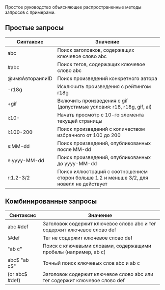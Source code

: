 Простое руководство объясняющее распространенные методы запросов с примерами.

## Простые запросы

| Синтаксис        | Значение                                                                 |
| ---------------- | ------------------------------------------------------------------------ |
| abc              | Поиск заголовков, содержащих ключевое слово abc                           |
| #abc             | Поиск тегов, содержащих ключевое слово abc                                |
| @имяАвтораилиID  | Поиск произведений конкретного автора                                      |
| -r18g            | Исключить произведения с рейтингом r18g                                    |
| +gif             | Включить произведения с gif (допустимые условия: r18, r18g, gif, ai)      |
| i:10-            | Начать просмотр с 10-го элемента текущей страницы                        |
| l:100-200        | Поиск произведений с количеством избранного от 100 до 200                  |
| s:MM-dd          | Поиск произведений, опубликованных после MM-dd                             |
| e:yyyy-MM-dd     | Поиск произведений, опубликованных до yyyy-MM-dd                           |
| r:1.2-3/2        | Поиск иллюстраций с соотношением сторон больше 1.2 и меньше 3/2, для новелл не действует |

## Комбинированные запросы

| Синтаксис          | Значение                                                                                  |
| ------------------ | ----------------------------------------------------------------------------------------- |
| abc #def           | Заголовок содержит ключевое слово abc и тег содержит ключевое слово def                   |
| !#def              | Тег не содержит ключевое слово def                                                         |
| "ab c"             | Поиск с ключевыми словами, содержащими пробелы (например, ab c)                            |
| abc$ "ab c$"       | Точный поиск ключевых слов abc и ab c                                                     |
| (or abc$ #def)     | Заголовок содержит ключевое слово abc или тег содержит ключевое слово def                 |